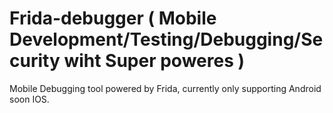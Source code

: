 # Frida-debugger ( Mobile Development/Testing/Debugging/Security wiht Super poweres )

Mobile Debugging tool powered by Frida, currently only supporting Android soon IOS.